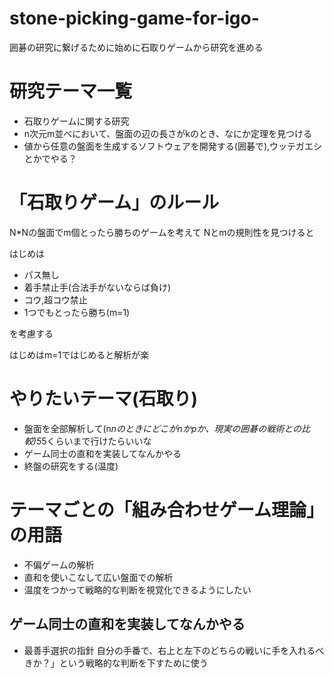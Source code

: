 # stone-picking-game-for-igo-
囲碁の研究に繋げるために始めに石取りゲームから研究を進める


# 研究テーマ一覧
- 石取りゲームに関する研究
- n次元m並べにおいて、盤面の辺の長さがkのとき、なにか定理を見つける
- 値から任意の盤面を生成するソフトウェアを開発する(囲碁で),ウッテガエシとかでやる？




# 「石取りゲーム」のルール
N*Nの盤面でm個とったら勝ちのゲームを考えて
Nとmの規則性を見つけると

はじめは
- パス無し
- 着手禁止手(合法手がないならば負け)
- コウ,超コウ禁止
- 1つでもとったら勝ち(m=1)


を考慮する


はじめはm=1ではじめると解析が楽



# やりたいテーマ(石取り)
- 盤面を全部解析して(n*nのときにどこがnかpか、現実の囲碁の戦術との比較)5*5くらいまで行けたらいいな
- ゲーム同士の直和を実装してなんかやる
- 終盤の研究をする(温度)


# テーマごとの「組み合わせゲーム理論」の用語
- 不偏ゲームの解析
- 直和を使いこなして広い盤面での解析
- 温度をつかって戦略的な判断を視覚化できるようにしたい



## ゲーム同士の直和を実装してなんかやる
- 最善手選択の指針
自分の手番で、右上と左下のどちらの戦いに手を入れるべきか？」という戦略的な判断を下すために使う

